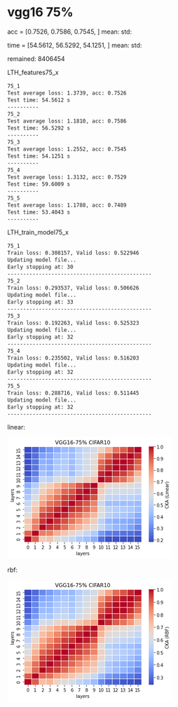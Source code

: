 # vgg16 75%
acc = [0.7526, 0.7586, 0.7545, ] mean: std:

time = [54.5612, 56.5292, 54.1251, ] mean: std:

remained: 8406454

LTH_features75_x
```
75_1
Test average loss: 1.3739, acc: 0.7526
Test time: 54.5612 s
----------
75_2
Test average loss: 1.1810, acc: 0.7586
Test time: 56.5292 s
----------
75_3
Test average loss: 1.2552, acc: 0.7545
Test time: 54.1251 s
----------
75_4
Test average loss: 1.3132, acc: 0.7529
Test time: 59.6009 s
----------
75_5
Test average loss: 1.1788, acc: 0.7489
Test time: 53.4043 s
----------
```

LTH_train_model75_x
```
75_1
Train loss: 0.308157, Valid loss: 0.522946
Updating model file...
Early stopping at: 30
----------------------------------------------
75_2
Train loss: 0.293537, Valid loss: 0.506626
Updating model file...
Early stopping at: 33
----------------------------------------------
75_3
Train loss: 0.192263, Valid loss: 0.525323
Updating model file...
Early stopping at: 32
----------------------------------------------
75_4
Train loss: 0.235502, Valid loss: 0.516203
Updating model file...
Early stopping at: 32
----------------------------------------------
75_5
Train loss: 0.288716, Valid loss: 0.511445
Updating model file...
Early stopping at: 32
----------------------------------------------
```

linear:

![lth75linear](lth75linear.png)

rbf:

![lth75rbf](lth75rbf.png)

